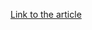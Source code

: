 [Link to the article](https://www.securonix.com/blog/threat-labs-security-advisory-new-starkvortex-attack-campaign-threat-actors-use-drone-manual-lures-to-deliver-merlinagent-payloads/)
